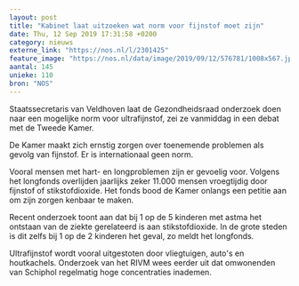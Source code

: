 ```yaml
---
layout: post
title: "Kabinet laat uitzoeken wat norm voor fijnstof moet zijn"
date: Thu, 12 Sep 2019 17:31:58 +0200
category: nieuws
externe_link: "https://nos.nl/l/2301425"
feature_image: "https://nos.nl/data/image/2019/09/12/576781/1008x567.jpg"
aantal: 145
unieke: 110
bron: "NOS"
---
```


<p>Staatssecretaris van Veldhoven laat de Gezondheidsraad onderzoek doen naar een mogelijke norm voor ultrafijnstof, zei ze vanmiddag in een debat met de Tweede Kamer.</p>
<p>De Kamer maakt zich ernstig zorgen over toenemende problemen als gevolg van fijnstof. Er is internationaal geen norm.</p>
<p>Vooral mensen met hart- en longproblemen zijn er gevoelig voor. Volgens het longfonds overlijden jaarlijks zeker 11.000 mensen vroegtijdig door fijnstof of stikstofdioxide. Het fonds bood de Kamer onlangs een petitie aan om zijn zorgen kenbaar te maken.</p>
<p>Recent onderzoek toont aan dat bij 1 op de 5 kinderen met astma het ontstaan van de ziekte gerelateerd is aan stikstofdioxide. In de grote steden is dit zelfs bij 1 op de 2 kinderen het geval, zo meldt het longfonds.</p>
<p>Ultrafijnstof wordt vooral uitgestoten door vliegtuigen, auto's en houtkachels. Onderzoek van het RIVM wees eerder uit dat omwonenden van Schiphol regelmatig hoge concentraties inademen.</p>

